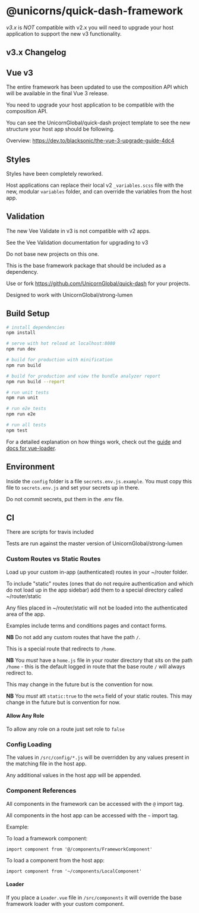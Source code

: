 # @unicorns/quick-dash-framework

*v3.x* is *NOT* compatible with v2.x you will need to upgrade your
host application to support the new v3 functionality.

## v3.x Changelog

## Vue v3

The entire framework has been updated to use the composition API which
will be available in the final Vue 3 release.

You need to upgrade your host application to be compatible with the
composition API.

You can see the UnicornGlobal/quick-dash project template to see the
new structure your host app should be following.

Overview: https://dev.to/blacksonic/the-vue-3-upgrade-guide-4dc4

## Styles

Styles have been completely reworked.

Host applications can replace their local v2 `_variables.scss` file with
the new, modular `variables` folder, and can override the variables from
the host app.

## Validation

The new Vee Validate in v3 is not compatible with v2 apps.

See the Vee Validation documentation for upgrading to v3


Do not base new projects on this one.

This is the base framework package that should be included as a dependency.

Use or fork https://github.com/UnicornGlobal/quick-dash for your
projects.

Designed to work with UnicornGlobal/strong-lumen

## Build Setup

``` bash
# install dependencies
npm install

# serve with hot reload at localhost:8080
npm run dev

# build for production with minification
npm run build

# build for production and view the bundle analyzer report
npm run build --report

# run unit tests
npm run unit

# run e2e tests
npm run e2e

# run all tests
npm test
```

For a detailed explanation on how things work, check out the [guide](http://vuejs-templates.github.io/webpack/) and [docs for vue-loader](http://vuejs.github.io/vue-loader).

## Environment

Inside the `config` folder is a file `secrets.env.js.example`. You must
copy this file to `secrets.env.js` and set your secrets up in there.

Do not commit secrets, put them in the .env file.

## CI

There are scripts for travis included

Tests are run against the master version of UnicornGlobal/strong-lumen

### Custom Routes vs Static Routes

Load up your custom in-app (authenticated) routes in your ~/router
folder.

To include "static" routes (ones that do not require authentication
and which do not load up in the app sidebar) add them to a special
directory called ~/router/static

Any files placed in ~/router/static will not be loaded into the
authenticated area of the app.

Examples include terms and conditions pages and contact forms.

**NB** Do not add any custom routes that have the path `/`.

This is a special route that redirects to `/home`.

**NB** You *must* have a `home.js` file in your router directory
that sits on the path `/home` - this is the default logged in route that
the base route `/` will always redirect to.

This may change in the future but is the convention for now.

**NB** You *must* att `static:true` to the `meta` field of your static
routes. This may change in the future but is convention for now.

#### Allow Any Role

To allow any role on a route just set role to `false`

### Config Loading

The values in `/src/config/*.js` will be overridden by any values
present in the matching file in the host app.

Any additional values in the host app will be appended.

### Component References

All components in the framework can be accessed with the `@` import tag.

All components in the host app can be accessed with the `~` import tag.

Example:

To load a framework component:

`import component from '@/components/FrameworkComponent'`

To load a component from the host app:

`import component from '~/components/LocalComponent'`

#### Loader

If you place a `Loader.vue` file in `/src/components` it will override the
base framework loader with your custom component.

